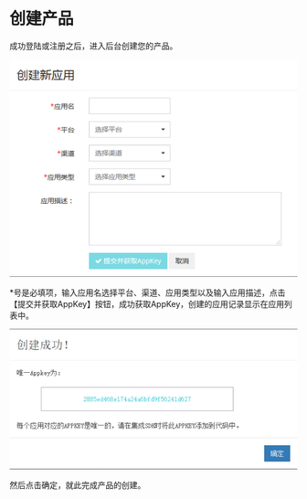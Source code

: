 # 创建产品

成功登陆或注册之后，进入后台创建您的产品。

![](/assets/创建1.png)

*号是必填项，输入应用名选择平台、渠道、应用类型以及输入应用描述，点击【提交并获取AppKey】按钮，成功获取AppKey，创建的应用记录显示在应用列表中。

![123](/assets/create_product_picture1.png)

然后点击确定，就此完成产品的创建。